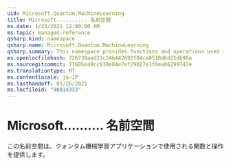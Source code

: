 ```yaml
---
uid: Microsoft.Quantum.MachineLearning
title: Microsoft.......... 名前空間
ms.date: 1/23/2021 12:00:00 AM
ms.topic: managed-reference
qsharp.kind: namespace
qsharp.name: Microsoft.Quantum.MachineLearning
qsharp.summary: This namespace provides functions and operations used in quantum machine learning applications.
ms.openlocfilehash: 726738aad23c24b442692f04ca0518d6d25db96a
ms.sourcegitcommit: 71605ea9cc630e84e7ef29027e1f0ea06299747e
ms.translationtype: MT
ms.contentlocale: ja-JP
ms.lasthandoff: 01/26/2021
ms.locfileid: "98814333"
---
```

# <a name="microsoftquantummachinelearning-namespace"></a>Microsoft.......... 名前空間

この名前空間は、クォンタム機械学習アプリケーションで使用される関数と操作を提供します。

